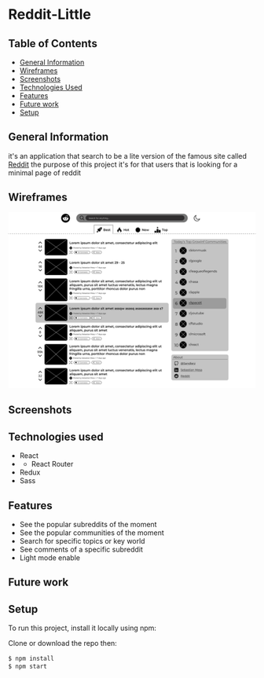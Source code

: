 # Reddit-Little

## Table of Contents

- [General Information](#general-information)
- [Wireframes](#wireframes)
- [Screenshots](#screenshots)
- [Technologies Used](#technologies-used)
- [Features](#features)
- [Future work](#future-work)
- [Setup](#setup)

## General Information

it's an application that search to be a lite version of the famous site called [Reddit](https://www.reddit.com/)
the purpose of this project it's for that users that is looking for a minimal page of reddit

## Wireframes

![Desktop-Home](./public/Design/Wireframes/Desktop-home.jpg)

## Screenshots

## Technologies used

- React
- - React Router
- Redux
- Sass

## Features

- See the popular subreddits of the moment
- See the popular communities of the moment
- Search for specific topics or key world
- See comments of a specific subreddit
- Light mode enable

## Future work

## Setup

To run this project, install it locally using npm:

Clone or download the repo then:

```
$ npm install
$ npm start
```
